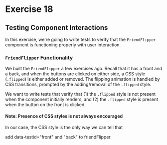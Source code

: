 # Exercise 18
## Testing Component Interactions

In this exercise, we're going to write tests to verify that the `FriendFlipper` component is functioning properly with user interaction.

### `FriendFlipper` Functionality

We built the `FriendFlipper` a few exercises ago. Recall that it has a front and a back, and when the buttons are clicked on either side, a CSS style (`.flipped`) is either added or removed. The flipping animation is handled by CSS transitions, prompted by the adding/removal of the `.flipped` style.

We want to write tests that verify that (1) the `.flipped` style is not present when the component initially renders, and (2) the `.flipped` style is present when the button on the front is clicked.

#### Note: Presence of CSS styles is not always encouraged

In our case, the CSS style is the only way we can tell that 



add data-testid="front" and "back" to friendFlipper